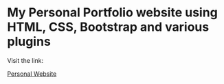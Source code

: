 # My Personal Portfolio website using HTML, CSS, Bootstrap and various plugins

Visit the link:

[Personal Website](https://canerkaraoglu.github.io/)
